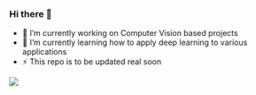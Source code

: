 ### Hi there 👋

- 🔭 I’m currently working on Computer Vision based projects 
- 🌱 I’m currently learning how to apply deep learning to various applications
- ⚡ This repo is to be updated real soon

![](https://komarev.com/ghpvc/?username=VrutikShah&style=flat-square&color=red)

